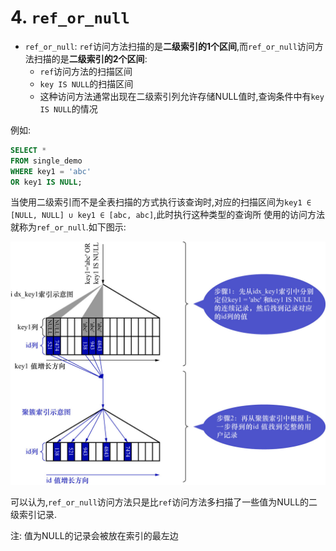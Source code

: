 # 4. `ref_or_null`

- `ref_or_null`: `ref`访问方法扫描的是**二级索引的1个区间**,而`ref_or_null`访问方法扫描的是**二级索引的2个区间**:
  - `ref`访问方法的扫描区间
  - `key IS NULL`的扫描区间
  - 这种访问方法通常出现在二级索引列允许存储NULL值时,查询条件中有`key IS NULL`的情况

例如:
  
```sql
SELECT *
FROM single_demo
WHERE key1 = 'abc'
OR key1 IS NULL;
```

当使用二级索引而不是全表扫描的方式执行该查询时,对应的扫描区间为`key1 ∈ [NULL, NULL] ∪ key1 ∈ [abc, abc]`,此时执行这种类型的查询所
使用的访问方法就称为`ref_or_null`.如下图示:

![ref_or_null访问方法的执行过程](./img/ref_or_null访问方法的执行过程.jpg)

可以认为,`ref_or_null`访问方法只是比`ref`访问方法多扫描了一些值为NULL的二级索引记录.

注: 值为NULL的记录会被放在索引的最左边
